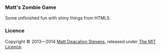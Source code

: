 ### Matt's Zombie Game
Some unfinished fun with shiny things from HTML5.

### Licence
Copyright © 2013—2014 [Matt Deacalion Stevens](http://dirtymonkey.co.uk), released under [The MIT Licence](http://deacalion.mit-license.org/).
